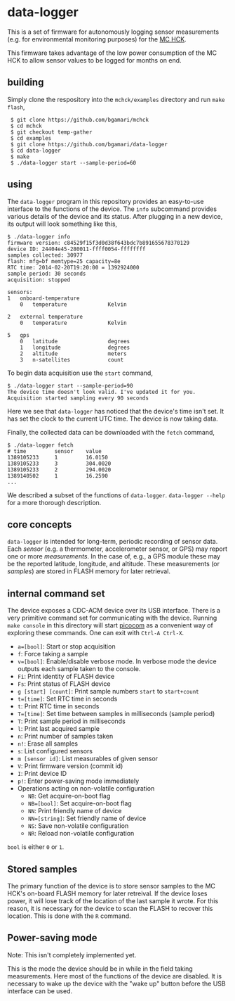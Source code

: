 # data-logger

This is a set of firmware for autonomously logging sensor measurements
(e.g. for environmental monitoring purposes) for the
[MC HCK](http://www.mchck.org/).

This firmware takes advantage of the low power consumption of the MC
HCK to allow sensor values to be logged for months on end.

## building

Simply clone the respository into the `mchck/examples` directory and
run `make flash`,

     $ git clone https://github.com/bgamari/mchck
     $ cd mchck
     $ git checkout temp-gather
     $ cd examples
     $ git clone https://github.com/bgamari/data-logger
     $ cd data-logger
     $ make
     $ ./data-logger start --sample-period=60

## using

The `data-logger` program in this repository provides an easy-to-use
interface to the functions of the device. The `info` subcommand
provides various details of the device and its status. After plugging
in a new device, its output will look something like this,

    $ ./data-logger info
    firmware version: c84529f15f3d0d38f643bdc7b891655678370129
    device ID: 24404e45-280011-ffff0054-ffffffff
    samples collected: 30977
    flash: mfg=bf memtype=25 capacity=8e
    RTC time: 2014-02-20T19:20:00 = 1392924000
    sample period: 30 seconds
    acquisition: stopped
    
    sensors:
    1 	onboard-temperature 
        0 	temperature         	Kelvin              
    
    2 	external temperature
        0 	temperature         	Kelvin              
    
    5 	gps                 
        0 	latitude            	degrees             
        1 	longitude           	degrees             
        2 	altitude            	meters              
        3 	n-satellites        	count               

To begin data acquisition use the `start` command,

    $ ./data-logger start --sample-period=90
    The device time doesn't look valid. I've updated it for you.
    Acquisition started sampling every 90 seconds

Here we see that `data-logger` has noticed that the device's time
isn't set. It has set the clock to the current UTC time. The device is now taking data.

Finally, the collected data can be downloaded with the `fetch` command,

    $ ./data-logger fetch
    # time         sensor    value
    1389105233     1         16.0150
    1389105233     3         304.0020
    1389105233     2         294.0020
    1389140502     1         16.2590
    ...

We described a subset of the functions of `data-logger`. `data-logger
--help` for a more thorough description.

## core concepts

`data-logger` is intended for long-term, periodic recording of sensor
data. Each *sensor* (e.g. a thermometer, accelerometer sensor, or GPS)
may report one or more *measurements*. In the case of, e.g., a GPS
module these may be the reported latitude, longitude, and
altitude. These measurements (or *samples*) are stored in FLASH memory
for later retrieval.

## internal command set

The device exposes a CDC-ACM device over its USB interface. There is a
very primitive command set for communicating with the device. Running
`make console` in this directory will start
[picocom](https://code.google.com/p/picocom/) as a convenient way of
exploring these commands. One can exit with `Ctrl-A Ctrl-X`.

 * `a=[bool]`: Start or stop acquisition
 * `f`: Force taking a sample
 * `v=[bool]`: Enable/disable verbose mode. In verbose mode the
   device outputs each sample taken to the console.
 * `Fi`: Print identity of FLASH device
 * `Fs`: Print status of FLASH device
 * `g [start] [count]`: Print sample numbers `start` to `start+count`
 * `t=[time]`: Set RTC time in seconds
 * `t`: Print RTC time in seconds
 * `T=[time]`: Set time between samples in milliseconds (sample period)
 * `T`: Print sample period in milliseconds
 * `l`: Print last acquired sample
 * `n`: Print number of samples taken
 * `n!`: Erase all samples
 * `s`: List configured sensors
 * `m [sensor id]`: List measurables of given sensor
 * `V`: Print firmware version (commit id)
 * `I`: Print device ID
 * `p!`: Enter power-saving mode immediately
 * Operations acting on non-volatile configuration
     * `NB`: Get acquire-on-boot flag
     * `NB=[bool]`: Set acquire-on-boot flag
     * `NN`: Print friendly name of device
     * `NN=[string]`: Set friendly name of device
     * `NS`: Save non-volatile configuration
     * `NR`: Reload non-volatile configuration
 
`bool` is either `0` or `1`.

## Stored samples

The primary function of the device is to store sensor samples to the
MC HCK's on-board FLASH memory for later retreival. If the device
loses power, it will lose track of the location of the last sample it
wrote. For this reason, it is necessary for the device to scan the
FLASH to recover this location. This is done with the `R` command.

## Power-saving mode

Note: This isn't completely implemented yet.

This is the mode the device should be in while in the field taking
measurements. Here most of the functions of the device are
disabled. It is necessary to wake up the device with the "wake up"
button before the USB interface can be used.
